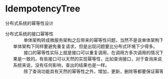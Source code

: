 # IdempotencyTree
分布式系统的幂等性设计

<pre>
分布式系统的接口幂等性
       单体架构转成微服务架构之后带来的幂等性问题，当然不是说单体架构下没有这些问题，在
   单体架构下同样要避免重复请求，但是出现问题要比分布式环境下少得多。
       接口的幂等性实际上就是接口可以重复调用，在调用方多次调用的情况下，接口最终得到的结
   果是一致的。有些接口可以天然的实现幂等性，比如查询接口，对于查询来说，查询一次，两次对于
   系统来说，没有任何影响，查出的结果也是一样。
       除了查询功能具有天然的幂等性之外，增加，更新，删除等都要保证幂等性。
</pre>
